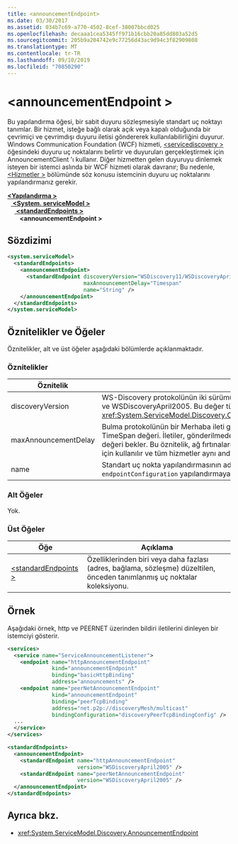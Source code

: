 ```yaml
---
title: <announcementEndpoint>
ms.date: 03/30/2017
ms.assetid: 034b7c69-a770-4502-8cef-38007bbcd025
ms.openlocfilehash: decaaa1cea5345ff971b16cbb20a85dd803a52d5
ms.sourcegitcommit: 205b9a204742e9c77256d43ac9d94c3f82909808
ms.translationtype: MT
ms.contentlocale: tr-TR
ms.lasthandoff: 09/10/2019
ms.locfileid: "70850290"
---
```

# <a name="announcementendpoint"></a>\<announcementEndpoint >
Bu yapılandırma öğesi, bir sabit duyuru sözleşmesiyle standart uç noktayı tanımlar. Bir hizmet, isteğe bağlı olarak açık veya kapalı olduğunda bir çevrimiçi ve çevrimdışı duyuru iletisi göndererek kullanılabilirliğini duyurur. Windows Communication Foundation (WCF) hizmeti, [ \<servicediscovery >](servicediscovery.md) öğesindeki duyuru uç noktalarını belirtir ve duyuruları gerçekleştirmek için AnnouncementClient 'ı kullanır. Diğer hizmetten gelen duyuruyu dinlemek isteyen bir istemci aslında bir WCF hizmeti olarak davranır; Bu nedenle, [ \<Hizmetler >](services.md) bölümünde söz konusu istemcinin duyuru uç noktalarını yapılandırmanız gerekir.  
  
[ **\<Yapılandırma >** ](../configuration-element.md)\
&nbsp;&nbsp;[ **\<System. serviceModel >** ](system-servicemodel.md)\
&nbsp;&nbsp;&nbsp;&nbsp;[ **\<standardEndpoints >** ](standardendpoints.md)\
&nbsp;&nbsp;&nbsp;&nbsp;&nbsp;&nbsp; **\<announcementEndpoint >**  
  
## <a name="syntax"></a>Sözdizimi  
  
```xml  
<system.serviceModel>
  <standardEndpoints>
    <announcementEndpoint>
      <standardEndpoint discoveryVersion="WSDiscovery11/WSDiscoveryApril2005"
                        maxAnnouncementDelay="Timespan"
                        name="String" />
    </announcementEndpoint>
  </standardEndpoints>
</system.serviceModel>
```  
  
## <a name="attributes-and-elements"></a>Öznitelikler ve Öğeler  
 Öznitelikler, alt ve üst öğeler aşağıdaki bölümlerde açıklanmaktadır.  
  
### <a name="attributes"></a>Öznitelikler  
  
|Öznitelik|Açıklama|  
|---------------|-----------------|  
|discoveryVersion|WS-Discovery protokolünün iki sürümünden birini belirten bir dize. Geçerli değerler WSDiscovery11 ve WSDiscoveryApril2005. Bu değer türünde <xref:System.ServiceModel.Discovery.Configuration.AnnouncementEndpointElement.DiscoveryVersion>.|  
|maxAnnouncementDelay|Bulma protokolünün bir Merhaba ileti göndermeden önce bekleyeceği en büyük değeri belirten bir TimeSpan değeri. İletiler, gönderilmeden önce 0 ile bu özniteliğin değeri arasında rastgele bir zaman değeri bekler. Bu öznitelik, ağ fırtınalarını 'yi engellemek için küçük, rastgele bir gecikme ayarlamak için kullanılır ve tüm hizmetler aynı anda yeniden çevrimiçi duruma gelir.|  
|name|Standart uç nokta yapılandırmasının adını belirten bir dize. Ad, bir standart uç noktayı `endpointConfiguration` yapılandırmaya bağlamak için hizmet uç noktasının özniteliğinde kullanılır.|  
  
### <a name="child-elements"></a>Alt Öğeler  
 Yok.  
  
### <a name="parent-elements"></a>Üst Öğeler  
  
|Öğe|Açıklama|  
|-------------|-----------------|  
|[\<standardEndpoints >](standardendpoints.md)|Özelliklerinden biri veya daha fazlası (adres, bağlama, sözleşme) düzeltilen, önceden tanımlanmış uç noktalar koleksiyonu.|  
  
## <a name="example"></a>Örnek  
 Aşağıdaki örnek, http ve PEERNET üzerinden bildiri iletilerini dinleyen bir istemciyi gösterir.  
  
```xml  
<services>
  <service name="ServiceAnnouncementListener">
    <endpoint name="httpAnnouncementEndpoint"
              kind="announcementEndpoint"
              binding="basicHttpBinding"
              address="announcements" />
    <endpoint name="peerNetAnnouncementEndpoint"
              kind="announcementEndpoint"
              binding="peerTcpBinding"
              address="net.p2p://discoveryMesh/multicast"
              bindingConfiguration="discoveryPeerTcpBindingConfig" />
  ...
  </service>
</services>

<standardEndpoints>
  <announcementEndpoint>
    <standardEndpoint name="httpAnnouncementEndpoint"
                      version="WSDiscoveryApril2005" />
    <standardEndpoint name="peerNetAnnouncementEndpoint"
                      version="WSDiscoveryApril2005" />
  </announcementEndpoint>
</standardEndpoints>
```  
  
## <a name="see-also"></a>Ayrıca bkz.

- <xref:System.ServiceModel.Discovery.AnnouncementEndpoint>
